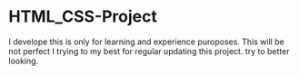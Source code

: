 # HTML_CSS-Project
I develope this is only for learning and experience puroposes.
This will be not perfect I trying to my best for regular updating this project.
try to better looking.

